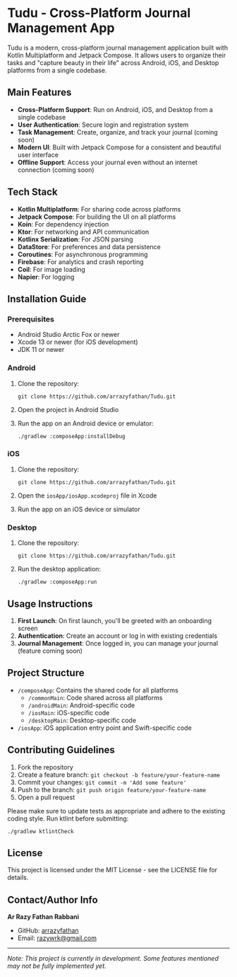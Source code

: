 # Tudu - Cross-Platform Journal Management App

Tudu is a modern, cross-platform journal management application built with Kotlin Multiplatform and Jetpack Compose. It allows users to organize their tasks and "capture beauty in their life" across Android, iOS, and Desktop platforms from a single codebase.

## Main Features

- **Cross-Platform Support**: Run on Android, iOS, and Desktop from a single codebase
- **User Authentication**: Secure login and registration system
- **Task Management**: Create, organize, and track your journal (coming soon)
- **Modern UI**: Built with Jetpack Compose for a consistent and beautiful user interface
- **Offline Support**: Access your journal even without an internet connection (coming soon)

## Tech Stack

- **Kotlin Multiplatform**: For sharing code across platforms
- **Jetpack Compose**: For building the UI on all platforms
- **Koin**: For dependency injection
- **Ktor**: For networking and API communication
- **Kotlinx Serialization**: For JSON parsing
- **DataStore**: For preferences and data persistence
- **Coroutines**: For asynchronous programming
- **Firebase**: For analytics and crash reporting
- **Coil**: For image loading
- **Napier**: For logging

## Installation Guide

### Prerequisites

- Android Studio Arctic Fox or newer
- Xcode 13 or newer (for iOS development)
- JDK 11 or newer

### Android

1. Clone the repository:
   ```
   git clone https://github.com/arrazyfathan/Tudu.git
   ```

2. Open the project in Android Studio

3. Run the app on an Android device or emulator:
   ```
   ./gradlew :composeApp:installDebug
   ```

### iOS

1. Clone the repository:
   ```
   git clone https://github.com/arrazyfathan/Tudu.git
   ```

2. Open the `iosApp/iosApp.xcodeproj` file in Xcode

3. Run the app on an iOS device or simulator

### Desktop

1. Clone the repository:
   ```
   git clone https://github.com/arrazyfathan/Tudu.git
   ```

2. Run the desktop application:
   ```
   ./gradlew :composeApp:run
   ```

## Usage Instructions

1. **First Launch**: On first launch, you'll be greeted with an onboarding screen
2. **Authentication**: Create an account or log in with existing credentials
3. **Journal Management**: Once logged in, you can manage your journal (feature coming soon)

## Project Structure

- `/composeApp`: Contains the shared code for all platforms
  - `/commonMain`: Code shared across all platforms
  - `/androidMain`: Android-specific code
  - `/iosMain`: iOS-specific code
  - `/desktopMain`: Desktop-specific code
- `/iosApp`: iOS application entry point and Swift-specific code

## Contributing Guidelines

1. Fork the repository
2. Create a feature branch: `git checkout -b feature/your-feature-name`
3. Commit your changes: `git commit -m 'Add some feature'`
4. Push to the branch: `git push origin feature/your-feature-name`
5. Open a pull request

Please make sure to update tests as appropriate and adhere to the existing coding style. Run ktlint before submitting:
```
./gradlew ktlintCheck
```

## License

This project is licensed under the MIT License - see the LICENSE file for details.

## Contact/Author Info

**Ar Razy Fathan Rabbani**

- GitHub: [arrazyfathan](https://github.com/arrazyfathan)
- Email: [razywrk@gmail.com](mailto:razywrk@gmail.com)

---

*Note: This project is currently in development. Some features mentioned may not be fully implemented yet.*